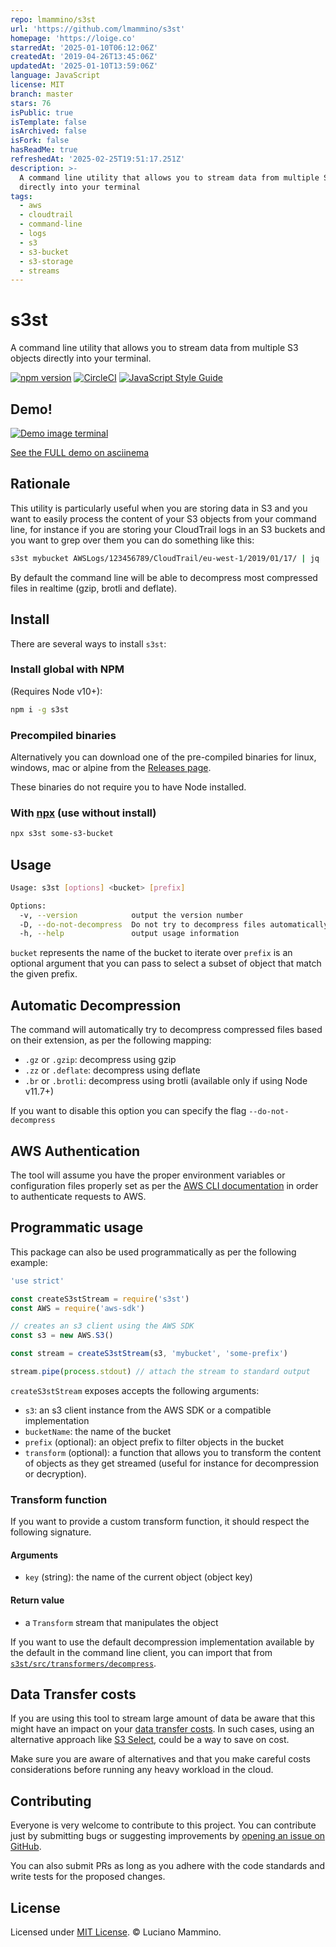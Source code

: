 ```yaml
---
repo: lmammino/s3st
url: 'https://github.com/lmammino/s3st'
homepage: 'https://loige.co'
starredAt: '2025-01-10T06:12:06Z'
createdAt: '2019-04-26T13:45:06Z'
updatedAt: '2025-01-10T13:59:06Z'
language: JavaScript
license: MIT
branch: master
stars: 76
isPublic: true
isTemplate: false
isArchived: false
isFork: false
hasReadMe: true
refreshedAt: '2025-02-25T19:51:17.251Z'
description: >-
  A command line utility that allows you to stream data from multiple S3 objects
  directly into your terminal
tags:
  - aws
  - cloudtrail
  - command-line
  - logs
  - s3
  - s3-bucket
  - s3-storage
  - streams
---
```


# s3st

A command line utility that allows you to stream data from multiple S3 objects
directly into your terminal.

[![npm version](https://badge.fury.io/js/s3st.svg)](https://badge.fury.io/js/s3st)
[![CircleCI](https://circleci.com/gh/lmammino/s3st.svg?style=shield)](https://circleci.com/gh/lmammino/s3st)
[![JavaScript Style Guide](https://img.shields.io/badge/code_style-standard-brightgreen.svg)](https://standardjs.com)

## Demo!

[![Demo image terminal](s3st.gif)](https://asciinema.org/a/dWJtrXA0HRqDJxndId9Xauz0e)

[See the FULL demo on asciinema](https://asciinema.org/a/dWJtrXA0HRqDJxndId9Xauz0e)

## Rationale

This utility is particularly useful when you are storing data in S3 and you want
to easily process the content of your S3 objects from your command line,
for instance if you are storing your CloudTrail logs in an S3 buckets and you
want to grep over them you can do something like this:

```bash
s3st mybucket AWSLogs/123456789/CloudTrail/eu-west-1/2019/01/17/ | jq . | grep "lambda"
```

By default the command line will be able to decompress most compressed files in
realtime (gzip, brotli and deflate).


## Install

There are several ways to install `s3st`:

### Install global with NPM

(Requires Node v10+):

```bash
npm i -g s3st
```

### Precompiled binaries

Alternatively you can download one of the pre-compiled binaries for linux,
windows, mac or alpine from the [Releases page](https://github.com/lmammino/s3st/releases).

These binaries do not require you to have Node installed.

### With [npx](https://www.npmjs.com/package/npx) (use without install)

```bash
npx s3st some-s3-bucket
```


## Usage

```bash
Usage: s3st [options] <bucket> [prefix]

Options:
  -v, --version            output the version number
  -D, --do-not-decompress  Do not try to decompress files automatically (gzip, deflate, brotli)
  -h, --help               output usage information
```

`bucket` represents the name of the bucket to iterate over
`prefix` is an optional argument that you can pass to select a subset of object
that match the given prefix.


## Automatic Decompression

The command will automatically try to decompress compressed files based on their
extension, as per the following mapping:

 - `.gz` or `.gzip`: decompress using gzip
 - `.zz` or `.deflate`: decompress using deflate
 - `.br` or `.brotli`: decompress using brotli (available only if using Node v11.7+)

If you want to disable this option you can specify the flag `--do-not-decompress`


## AWS Authentication

The tool will assume you have the proper environment variables or configuration
files properly set as per the [AWS CLI documentation](https://docs.aws.amazon.com/cli/latest/userguide/cli-chap-configure.html)
in order to authenticate requests to AWS.


## Programmatic usage

This package can also be used programmatically as per the following example:

```javascript
'use strict'

const createS3stStream = require('s3st')
const AWS = require('aws-sdk')

// creates an s3 client using the AWS SDK
const s3 = new AWS.S3()

const stream = createS3stStream(s3, 'mybucket', 'some-prefix')

stream.pipe(process.stdout) // attach the stream to standard output
```

`createS3stStream` exposes accepts the following arguments:

- `s3`: an s3 client instance from the AWS SDK or a compatible implementation
- `bucketName`: the name of the bucket
- `prefix` (optional): an object prefix to filter objects in the bucket
- `transform` (optional): a function that allows you to transform the content of
objects as they get streamed (useful for instance for decompression or decryption).

### Transform function

If you want to provide a custom transform function, it should respect the following
signature.

#### Arguments
 - `key` (string): the name of the current object (object key)

#### Return value
 - a `Transform` stream that manipulates the object

If you want to use the default decompression implementation available by the
default in the command line client, you can import that from [`s3st/src/transformers/decompress`](/src/transformers/decompress.js).


## Data Transfer costs

If you are using this tool to stream large amount of data be aware that this might have an impact on your [data transfer costs](https://blog.cloudability.com/aws-data-transfer-costs/). In such cases, using an alternative approach like [S3 Select](https://docs.aws.amazon.com/AmazonS3/latest/dev/selecting-content-from-objects.html), could be a way to save on cost.

Make sure you are aware of alternatives and that you make careful costs considerations before running any heavy workload in the cloud.


## Contributing

Everyone is very welcome to contribute to this project. You can contribute just by submitting bugs or
suggesting improvements by [opening an issue on GitHub](https://github.com/lmammino/s3st/issues).

You can also submit PRs as long as you adhere with the code standards and write tests for the proposed changes.

## License

Licensed under [MIT License](LICENSE). © Luciano Mammino.
